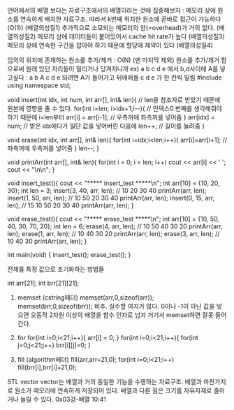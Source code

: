 언어에서의 배열 보다는 자료구조에서의 배열이라는 것에 집중해보자
: 메모리 상에 원소를 연속하게 배치한 자료구조.
따라서 k번째 위치한 원소에 곧바로 접근이 가능하다(O(1)) (배열의성질1)
추가적으로 소모되는 메모리의 양(=overhead)가 거의 없다. (배열의성질2)
메모리 상에 데이터들이 붙어있어서 cache hit rate가 높다 (배열의성질3)
메모리 상에 연속한 구간을 잡아야 하기 때문에 할당에 제약이 있다 (배열의성질4)

임의의 위치에 존재하는 원소를 추가/제거 : O(N) (맨 마지막 제외)
원소를 추가/제거 함으로써 원래 있던 자리들이 밀리거나 당겨지니까
ex) a b c d e 에서 b,d사이에 A를 넣고싶다 : a b A c d e 되려면 A가 들어가고 뒤에애들 c d e 가 한 칸씩 밀림
#include <iostream>
using namespace std;

void insert(int idx, int num, int arr[], int& len){ 
  // len을 참조자로 받았기 때문에 원본에 영향을 줄 수 있다.
  for(int i=len; i>idx+1;i--){ // 인덱스0 번째를 생각해줘야 하기 때문에 i=len부터
    arr[i] = arr[i-1]; // 우측꺼에 좌측꺼를 넣어줌
  }
  arr[idx] = num; // 받은 idx에다가 일단 값을 넣어버린 다음에
  len++;          // 길이를 늘려줌
}

void erase(int idx, int arr[], int& len){
  for(int i=idx;i<len;i++){
    arr[i]=arr[i+1]; // 좌측꺼에 우측꺼를 넣어줌
  }
  len--;
}

void printArr(int arr[], int& len){
  for(int i = 0; i < len; i++) cout << arr[i] << ' ';
  cout << "\n\n";
}

void insert_test(){
  cout << "***** insert_test *****\n";
  int arr[10] = {10, 20, 30};
  int len = 3;
  insert(3, 40, arr, len); // 10 20 30 40
  printArr(arr, len);
  insert(1, 50, arr, len); // 10 50 20 30 40
  printArr(arr, len);
  insert(0, 15, arr, len); // 15 10 50 20 30 40
  printArr(arr, len);
}

void erase_test(){
  cout << "***** erase_test *****\n";
  int arr[10] = {10, 50, 40, 30, 70, 20};
  int len = 6;
  erase(4, arr, len); // 10 50 40 30 20
  printArr(arr, len);
  erase(1, arr, len); // 10 40 30 20
  printArr(arr, len);
  erase(3, arr, len); // 10 40 30
  printArr(arr, len);
}

int main(void) {
  insert_test();
  erase_test();
}

전체를 특정 값으로 초기화하는 방법들

int arr[21];
int brr[21][21];

1. memset (cstring헤더)
memset(arr,0,sizeof(arr));
memset(brr,0,sizeof(brr));
비추. 실수할 여지가 많다.
0이나 -1이 아닌 값을 넣으면 오동작
2차원 이상의 배열을 함수 인자로 넘겨 거기서 memset하면 잘못 들어간다.

2. for
for(int i=0;i<21;i++){
     arr[i] = 0;
}
for(int i=0;i<21;i++){
     for(int j=0;j<21;j++)
	brr[i][j]=0;
}

3. fill (algorithm헤더)
fill(arr,arr+21,0);
for(int i=0;i<21;i++)
     fill(brr[i],brr[i]+21,0);


STL vector
vector는 배열과 거의 동일한 기능을 수행하는 자료구조.
배열과 마찬가지로 원소가 메모리에 연속하게 저장되어 있다.
배열과 다른 점은 크기를 자유자재로 줄이거나 늘릴 수 있다.
0x03강-배열 10:41
